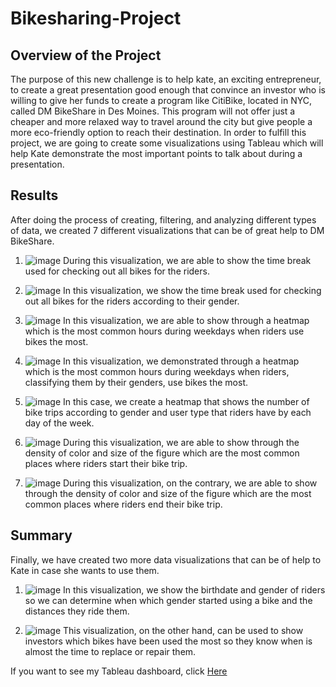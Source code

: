 # Bikesharing-Project

## Overview of the Project

The purpose of this new challenge is to help kate, an exciting entrepreneur, to create a great presentation good enough that convince an investor who is willing to give her funds to create a program like CitiBike, located in NYC, called DM BikeShare in Des Moines. This program will not offer just a cheaper and more relaxed way to travel around the city but give people a more eco-friendly option to reach their destination.
In order to fulfill this project, we are going to create some visualizations using Tableau which will help Kate demonstrate the most important points to talk about during a presentation.

## Results

After doing the process of creating, filtering, and analyzing different types of data, we created 7 different visualizations that can be of great help to DM BikeShare.

1. ![image](https://user-images.githubusercontent.com/113261292/213879609-27093c56-9cbb-4301-95e8-8014ce11e4e3.png)
During this visualization, we are able to show the time break used for checking out all bikes for the riders. 	

2. ![image](https://user-images.githubusercontent.com/113261292/213879660-dcce1fc6-e88b-45e5-b7c6-21cdc63735a0.png)
In this visualization, we show the time break used for checking out all bikes for the riders according to their gender. 	

3. ![image](https://user-images.githubusercontent.com/113261292/213879707-65f6e08f-0e09-48d4-acc8-8c1142346ae9.png)
In this visualization, we are able to show through a heatmap which is the most common hours during weekdays when riders use bikes the most.

4. ![image](https://user-images.githubusercontent.com/113261292/213879726-1251663d-a600-483c-abf1-f671f22b299f.png)
In this visualization, we demonstrated through a heatmap which is the most common hours during weekdays when riders, classifying them by their genders, use bikes the most.

5. ![image](https://user-images.githubusercontent.com/113261292/213879749-814324b2-8533-4844-b158-f1acd61d235e.png)
In this case, we create a heatmap that shows the number of bike trips according to gender and user type that riders have by each day of the week.

6. ![image](https://user-images.githubusercontent.com/113261292/213879776-3fdd2f3d-9f82-49e4-9faa-a3e81e2f433c.png)
During this visualization, we are able to show through the density of color and size of the figure which are the most common places where riders start their bike trip. 

7. ![image](https://user-images.githubusercontent.com/113261292/213879796-2dfc7919-741b-46d8-9f99-f5461c8c24ad.png)
During this visualization, on the contrary, we are able to show through the density of color and size of the figure which are the most common places where riders end their bike trip. 

## Summary

Finally, we have created two more data visualizations that can be of help to Kate in case she wants to use them. 

1. ![image](https://user-images.githubusercontent.com/113261292/213880721-6f3012f4-9ae5-4192-8912-b6b50e92a381.png)
In this visualization, we show the birthdate and gender of riders so we can determine when which gender started using a bike and the distances they ride them.

2. ![image](https://user-images.githubusercontent.com/113261292/213881535-28560ddd-3535-484e-86d4-d9253dfa6375.png)
This visualization, on the other hand, can be used to show investors which bikes have been used the most so they know when is almost the time to replace or repair them. 

If you want to see my Tableau dashboard, click [Here](https://public.tableau.com/shared/HP242HQ3Z?:display_count=n&:origin=viz_share_link)
